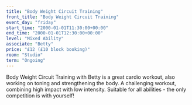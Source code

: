 ```yaml
---
title: "Body Weight Circuit Training"
front_title: "Body Weight Circuit Training"
event_day: "friday"
start_time: "2000-01-01T11:30:00+00:00"
end_time: "2000-01-01T12:30:00+00:00"
level: "Mixed Ability"
associate: "Betty"
price: "£12 (£10 block booking)"
room: "Studio"
term: "Ongoing"
---
```


Body Weight Circuit Training with Betty is a great cardio workout, also working on toning and strengthening the body. A challenging workout, combining high impact with low intensity. Suitable for all abilities - the only competition is with yourself!
